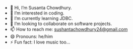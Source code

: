 - 👋 Hi, I’m Susanta Chowdhury.
- 👀 I’m interested in coding.
- 🌱 I’m currently learning JDBC.
- 💞️ I’m looking to collaborate on software projects.
- 📫 How to reach me: sushantachowdhury24@gmail.com
- 😄 Pronouns: he/him
- ⚡ Fun fact: I love music too...

<!---
SusantaChowdhury/SusantaChowdhury is a ✨ special ✨ repository because its `README.md` (this file) appears on your GitHub profile.
You can click the Preview link to take a look at your changes.
--->
